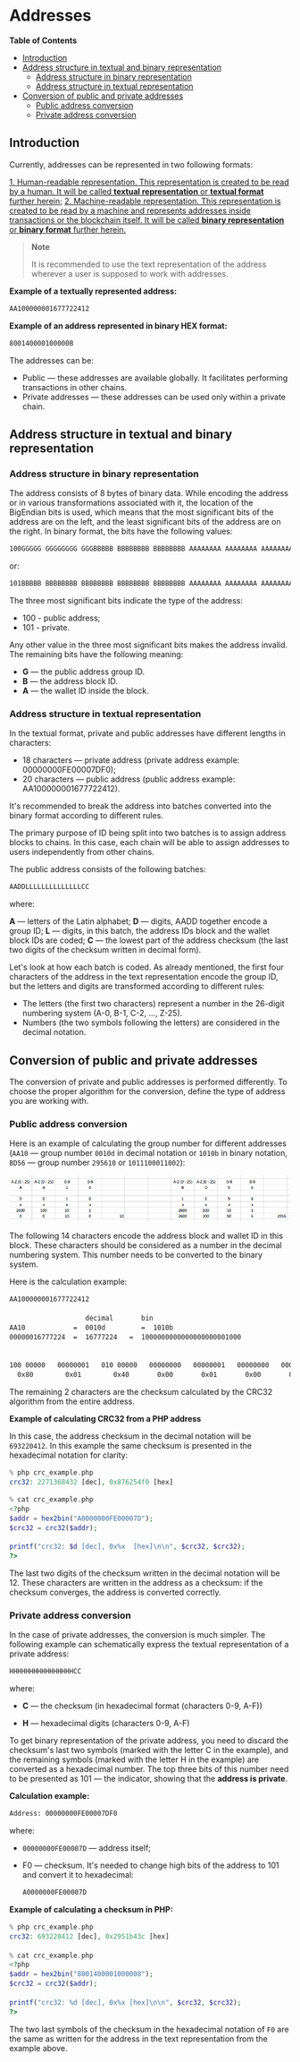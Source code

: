 # Addresses

**Table of Contents**

- [Introduction](#introduction)
- [Address structure in textual and binary representation](#address-structure-in-textual-and-binary-representation)
    - [Address structure in binary representation](#address-structure-in-binary-representation)
    - [Address structure in textual representation](#address-structure-in-textual-representation)
- [Conversion of public and private addresses](#conversion-of-public-and-private-addresses)
    - [Public address conversion](#public-address-conversion)
    - [Private address conversion](#private-address-conversion)

## Introduction

Currently, addresses can be represented in two following formats:

[1. Human-readable representation. This representation is created to be read by a human. It will be called **textual representation** or **textual format** further herein;](#textual-representation)
[2. Machine-readable representation. This representation is created to be read by a machine and represents addresses inside transactions or the blockchain itself. It will be called **binary representation** or **binary format** further herein.](#binary-representation)

> **Note**
>
> It is recommended to use the text representation of the address wherever a user is supposed to work with addresses.

**Example of a textually represented address:**

```bash
AA100000001677722412
```

**Example of an address represented in binary HEX format:**

```bash
800140000100000B
```

The addresses can be:

- Public — these addresses are available globally. It facilitates performing transactions in other chains.
- Private addresses — these addresses can be used only within a private chain.

## Address structure in textual and binary representation

### Address structure in binary representation

The address consists of 8 bytes of binary data. While encoding the address or in various transformations associated with it, the location of the BigEndian bits is used, which means that the most significant bits of the address are on the left, and the least significant bits of the address are on the right. In binary format, the bits have the following values:

```bash
100GGGGG GGGGGGGG GGGBBBBB BBBBBBBB BBBBBBBB AAAAAAAA AAAAAAAA AAAAAAAA
```

or:

```bash
101BBBBB BBBBBBBB BBBBBBBB BBBBBBBB BBBBBBBB AAAAAAAA AAAAAAAA AAAAAAAA
```

The three most significant bits indicate the type of the address:

- 100 - public address;
- 101 - private.

Any other value in the three most significant bits makes the address invalid. The remaining bits have the following meaning:

- **G** — the public address group ID.
- **B** — the address block ID.
- **A** — the wallet ID inside the block.

### Address structure in textual representation

In the textual format, private and public addresses have different lengths in characters:

- 18 characters — private address (private address example: 00000000FE00007DF0);
- 20 characters — public address (public address example: AA100000001677722412).

It's recommended to break the address into batches converted into the binary format according to different rules.

The primary purpose of ID being split into two batches is to assign address blocks to chains. In this case, each chain will be able to assign addresses to users independently from other chains.

The public address consists of the following batches:

```bash
AADDLLLLLLLLLLLLLLCC
```

where:

**A** — letters of the Latin alphabet;
**D** — digits, AADD together encode a group ID;
**L** — digits, in this batch, the address IDs block and the wallet block IDs are coded;
**C** — the lowest part of the address checksum (the last two digits of the checksum written in decimal form).

Let's look at how each batch is coded. As already mentioned, the first four characters of the address in the text representation encode the group ID, but the letters and digits are transformed according to different rules:

- The letters (the first two characters) represent a number in the 26-digit numbering system (A-0, B-1, C-2, ..., Z-25).
- Numbers (the two symbols following the letters) are considered in the decimal notation.

## Conversion of public and private addresses

The conversion of private and public addresses is performed differently. To choose the proper algorithm for the conversion, define the type of address you are working with.

### Public address conversion

Here is an example of calculating the group number for different addresses (`AA10` — group number `0010d` in decimal notation or `1010b` in binary notation, `BD56` — group number `295610` or `1011100011002`):

![Example banner](resources/power_address.png)

The following 14 characters encode the address block and wallet ID in this block. These characters should be considered as a number in the decimal numbering system. This number needs to be converted to the binary system.

Here is the calculation example:

```bash
AA100000001677722412

                   decimal       bin
AA10            =  0010d         =  1010b
00000016777224  =  16777224   =  1000000000000000000001000


100 00000   00000001   010 00000   00000000   00000001   00000000   00000000   00001000
  0x80        0x01        0x40       0x00       0x01       0x00       0x00       0x08
```

The remaining 2 characters are the checksum calculated by the CRC32 algorithm from the entire address.

**Example of calculating CRC32 from a PHP address**

In this case, the address checksum in the decimal notation will be `693220412`. In this example the same checksum is presented in the hexadecimal notation for clarity:

```php
% php crc_example.php
crc32: 2271368432 [dec], 0x876254f0 [hex]
```

```php
% cat crc_example.php
<?php
$addr = hex2bin("A0000000FE00007D");
$crc32 = crc32($addr);

printf("crc32: $d [dec], 0x%x  [hex]\n\n", $crc32, $crc32);
?>
```

The last two digits of the checksum written in the decimal notation will be 12. These characters are written in the address as a checksum: if the checksum converges, the address is converted correctly.

### Private address conversion

In the case of private addresses, the conversion is much simpler. The following example can schematically express the textual representation of a private address:

```bash
HHHHHHHHHHHHHHHHCC
```

where:

- **С** — the checksum (in hexadecimal format (characters 0-9, A-F))

- **H** — hexadecimal digits (characters 0-9, A-F)

To get binary representation of the private address, you need to discard the checksum's last two symbols (marked with the letter C in the example), and the remaining symbols (marked with the letter H in the example) are converted as a hexadecimal number. The top three bits of this number need to be presented as 101 — the indicator, showing that the **address is private**.

**Calculation example:**

```bash
Address: 00000000FE00007DF0
```

where:

- `00000000FE00007D` — address itself;
- F0 — checksum. It's needed to change high bits of the address to 101 and convert it to hexadecimal:

   ```bash
   A0000000FE00007D
   ```

**Example of calculating a checksum in PHP:**

```php
% php crc_example.php
crc32: 693220412 [dec], 0x2951b43c [hex]

% cat crc_example.php
<?php
$addr = hex2bin("8001400001000008");
$crc32 = crc32($addr);

printf("crc32: %d [dec], 0x%x [hex]\n\n", $crc32, $crc32);
?>
```

The two last symbols of the checksum in the hexadecimal notation of `F0` are the same as written for the address in the text representation from the example above.

